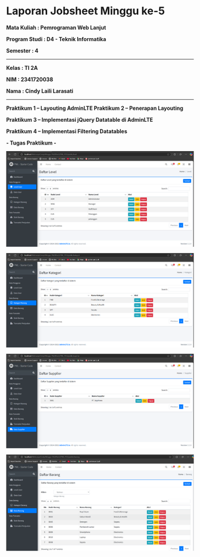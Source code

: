 # Laporan Jobsheet Minggu ke-5 
<b>Mata Kuliah : Pemrograman Web Lanjut</b></p>
<b>Program Studi : D4 - Teknik Informatika</b></p>
<b>Semester : 4</b>
<hr>
<b>Kelas : TI 2A</b></p>
<b>NIM : 2341720038</b></p>
<b>Nama : Cindy Laili Larasati</b>
<hr>

<b>Praktikum 1 – Layouting AdminLTE<b>
<b>Praktikum 2 – Penerapan Layouting</b></p>
<b>Praktikum 3 – Implementasi jQuery Datatable di AdminLTE</b></p>
<b>Praktikum 4 – Implementasi Filtering Datatables</b></p>
<b>- Tugas Praktikum -</b></p>
<p align="center">
    <img src="Gambar/T1.png"></p>
<p align="center">
    <img src="Gambar/T2.png"></p>
<p align="center">
    <img src="Gambar/T3.png"></p>
<p align="center">
    <img src="Gambar/T4.png"></p>